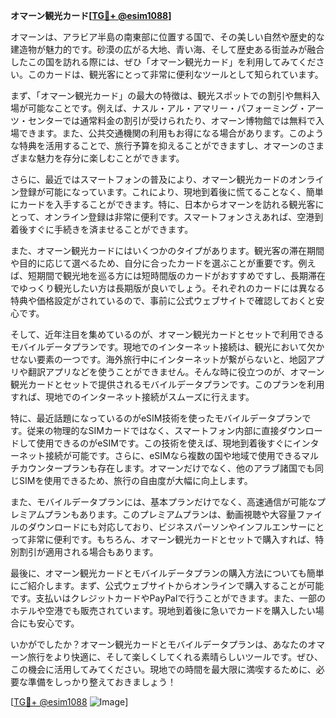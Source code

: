 **オマーン観光カード[[TG💪+ @esim1088](https://t.me/s/esim1088)]**

オマーンは、アラビア半島の南東部に位置する国で、その美しい自然や歴史的な建造物が魅力的です。砂漠の広がる大地、青い海、そして歴史ある街並みが融合したこの国を訪れる際には、ぜひ「オマーン観光カード」を利用してみてください。このカードは、観光客にとって非常に便利なツールとして知られています。

まず、「オマーン観光カード」の最大の特徴は、観光スポットでの割引や無料入場が可能なことです。例えば、ナスル・アル・アマリー・パフォーミング・アーツ・センターでは通常料金の割引が受けられたり、オマーン博物館では無料で入場できます。また、公共交通機関の利用もお得になる場合があります。このような特典を活用することで、旅行予算を抑えることができますし、オマーンのさまざまな魅力を存分に楽しむことができます。

さらに、最近ではスマートフォンの普及により、オマーン観光カードのオンライン登録が可能になっています。これにより、現地到着後に慌てることなく、簡単にカードを入手することができます。特に、日本からオマーンを訪れる観光客にとって、オンライン登録は非常に便利です。スマートフォンさえあれば、空港到着後すぐに手続きを済ませることができます。

また、オマーン観光カードにはいくつかのタイプがあります。観光客の滞在期間や目的に応じて選べるため、自分に合ったカードを選ぶことが重要です。例えば、短期間で観光地を巡る方には短時間版のカードがおすすめですし、長期滞在でゆっくり観光したい方は長期版が良いでしょう。それぞれのカードには異なる特典や価格設定がされているので、事前に公式ウェブサイトで確認しておくと安心です。

そして、近年注目を集めているのが、オマーン観光カードとセットで利用できるモバイルデータプランです。現地でのインターネット接続は、観光において欠かせない要素の一つです。海外旅行中にインターネットが繋がらないと、地図アプリや翻訳アプリなどを使うことができません。そんな時に役立つのが、オマーン観光カードとセットで提供されるモバイルデータプランです。このプランを利用すれば、現地でのインターネット接続がスムーズに行えます。

特に、最近話題になっているのがeSIM技術を使ったモバイルデータプランです。従来の物理的なSIMカードではなく、スマートフォン内部に直接ダウンロードして使用できるのがeSIMです。この技術を使えば、現地到着後すぐにインターネット接続が可能です。さらに、eSIMなら複数の国や地域で使用できるマルチカウンタープランも存在します。オマーンだけでなく、他のアラブ諸国でも同じSIMを使用できるため、旅行の自由度が大幅に向上します。

また、モバイルデータプランには、基本プランだけでなく、高速通信が可能なプレミアムプランもあります。このプレミアムプランは、動画視聴や大容量ファイルのダウンロードにも対応しており、ビジネスパーソンやインフルエンサーにとって非常に便利です。もちろん、オマーン観光カードとセットで購入すれば、特別割引が適用される場合もあります。

最後に、オマーン観光カードとモバイルデータプランの購入方法についても簡単にご紹介します。まず、公式ウェブサイトからオンラインで購入することが可能です。支払いはクレジットカードやPayPalで行うことができます。また、一部のホテルや空港でも販売されています。現地到着後に急いでカードを購入したい場合にも安心です。

いかがでしたか？オマーン観光カードとモバイルデータプランは、あなたのオマーン旅行をより快適に、そして楽しくしてくれる素晴らしいツールです。ぜひ、この機会に活用してみてください。現地での時間を最大限に満喫するために、必要な準備をしっかり整えておきましょう！

[[TG💪+ @esim1088](https://t.me/s/esim1088) ![Image](https://i.postimg.cc/Y0z9fWf4/image.png)]